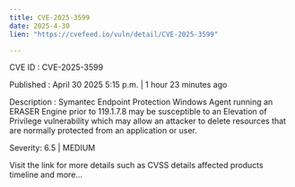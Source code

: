 ```yaml
---
title: CVE-2025-3599
date: 2025-4-30
lien: "https://cvefeed.io/vuln/detail/CVE-2025-3599"

---
```


CVE ID : CVE-2025-3599

Published :  April 30
2025
5:15 p.m. | 1 hour
23 minutes ago

Description : Symantec Endpoint Protection Windows Agent
running an ERASER Engine prior to 119.1.7.8
may be susceptible to an Elevation of Privilege vulnerability
which may allow an attacker to delete resources that are normally protected from an application or user.

Severity: 6.5 | MEDIUM

Visit the link for more details
such as CVSS details
affected products
timeline
and more...
